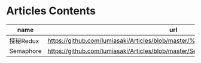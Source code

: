# Articles Contents

| name | url | version |
| --- | --- | --- |
| 探秘Redux | https://github.com/lumiasaki/Articles/blob/master/%E6%8E%A2%E7%A7%98Redux.md | 1.0
| Semaphore | https://github.com/lumiasaki/Articles/blob/master/Semaphore.md | 1.0
